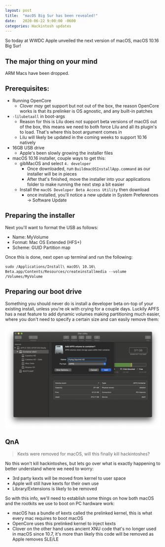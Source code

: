 ```yaml
---
layout: post
title:  "macOS Big Sur has been revealed!"
date:   2020-06-22 9:00:00 -0600
categories: Hackintosh updates
---
```


So today at WWDC Apple unveiled the next version of macOS, macOS 10.16 Big Sur!

## The major thing on your mind

ARM Macs have been dropped.

## Prerequisites:

* Running OpenCore
   * Clover *may* get support but not out of the box, the reason OpenCore works is that its prelinker is OS agnostic, and any built-in patches
* `-lilubetaall` in boot-args
   * Reason for this is Lilu does not support beta versions of macOS out of the box, this means we need to both force Lilu and all its plugin's to load. That's where this boot argument comes in
   * Lilu will likely be updated in the coming weeks to support 10.16 natively
* 16GB USB drive
   * Apple's been slowly growing the installer files
* macOS 10.16 installer, couple ways to get this:
   * gibMacOS and select `4. developer`
      * Once downloaded, run `BuildmacOSInstallApp.command` as our installer will be in pieces
      * After that's finished, move the installer into your applications folder to make running the next step a bit easier
   * Install the `macOS Developer Beta Access Utility` then download
      * once installed, you'll notice a new update in System Preferences -> Software Update

## Preparing the installer

Next you'll want to format the USB as follows:
* Name: MyVolume
* Format: Mac OS Extended (HFS+)
* Scheme: GUID Partition map

Once this is done, next open up terminal and run the following:

```
sudo /Applications/Install\ macOS\ 10.16\ Beta.app/Contents/Resources/createinstallmedia --volume /Volumes/MyVolume
```

## Preparing our boot drive

Something you should never do is install a developer beta on-top of your existing install, unless you're ok with crying for a couple days. Luckily APFS has a neat feature to add dynamic volumes making partitioning much easier, where you don't need to specify a certain size and can easily remove them:

![](/images/posts/2020-06-08/disk-utility.png)

## QnA

> Kexts were removed for macOS, will this finally kill hackintoshes?

No this won't kill hackintoshes, but lets go over what is exactly happening to better understand where we need to worry:

* 3rd party kexts will be moved from kernel to user space
* Apple will still have kexts for their own use
* Library/Extensions is likely to be removed

So with this info, we'll need to establish some things on how both macOS and the rootkits we use to boot on PC hardware work:

* macOS has a bundle of kexts called the prelinked kernel, this is what every mac requires to boot macOS
* OpenCore uses this prelinked kernel to inject kexts
* Clover on the other hand uses ancient XNU code that's no longer used in macOS since 10.7, it's more than likely this code will be removed as Apple removes SLE/LE


